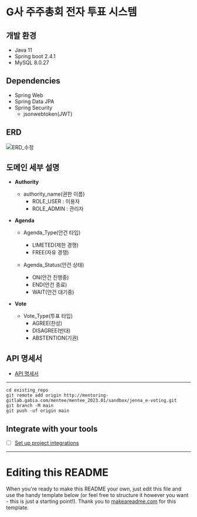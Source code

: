 # G사 주주총회 전자 투표 시스템


## 개발 환경
- Java 11
- Spring boot 2.4.1
- MySQL 8.0.27

## Dependencies
- Spring Web
- Spring Data JPA
- Spring Security
    - jsonwebtoken(JWT)

## ERD 
![ERD_수정](/uploads/414babe198a57a56e7e8f85cbd0f07b6/ERD_수정.png)

## 도메인 세부 설명
- **Authority**
    - authority_name(권한 이름)
        - ROLE_USER : 이용자
        - ROLE_ADMIN : 관리자

- **Agenda**
    - Agenda_Type(안건 타입)
        - LIMETED(제한 경쟁)
        - FREE(자유 경쟁)

    - Agenda_Status(안건 상태)
        - ON(안건 진행중)
        - END(안건 종료)
        - WAIT(안건 대기중)
    
- **Vote**
    - Vote_Type(투표 타입)
        - AGREE(찬성)
        - DISAGREE(반대)
        - ABSTENTION(기권)

        

## API 명세서
- [API 명세서](https://documenter.getpostman.com/view/25239459/2s8ZDSd5Zz)

***

```
cd existing_repo
git remote add origin http://mentoring-gitlab.gabia.com/mentee/mentee_2023.01/sandbox/jenna_e-voting.git
git branch -M main
git push -uf origin main
```

## Integrate with your tools

- [ ] [Set up project integrations](http://mentoring-gitlab.gabia.com/mentee/mentee_2023.01/sandbox/jenna_e-voting/-/settings/integrations)


***

# Editing this README

When you're ready to make this README your own, just edit this file and use the handy template below (or feel free to structure it however you want - this is just a starting point!). Thank you to [makeareadme.com](https://www.makeareadme.com/) for this template.
